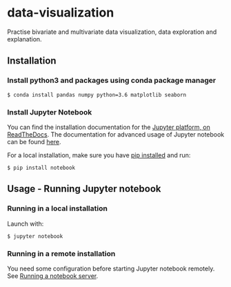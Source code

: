 # data-visualization
Practise bivariate and multivariate data visualization, data exploration and explanation.

## Installation
### Install python3 and packages using conda package manager
    
    $ conda install pandas numpy python=3.6 matplotlib seaborn
    
### Install Jupyter Notebook
You can find the installation documentation for the
[Jupyter platform, on ReadTheDocs](https://jupyter.readthedocs.io/en/latest/install.html).
The documentation for advanced usage of Jupyter notebook can be found
[here](https://jupyter-notebook.readthedocs.io/en/latest/).

For a local installation, make sure you have
[pip installed](https://pip.readthedocs.io/en/stable/installing/) and run:

    $ pip install notebook

## Usage - Running Jupyter notebook
### Running in a local installation

Launch with:

    $ jupyter notebook
    
### Running in a remote installation

You need some configuration before starting Jupyter notebook remotely. See [Running a notebook server](http://jupyter-notebook.readthedocs.io/en/stable/public_server.html).
